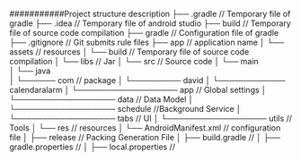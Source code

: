 ###########Project structure description
├── .gradle                                   // Temporary file of gradle
├── .idea							          // Temporary file of android studio
├── build							          // Temporary file of source code compilation
├── gradle							          // Configuration file of gradle
├── .gitignore                                // Git submits rule files
├── app                       		          // application name
│   └── assets                    		      // resources
│   └── build                    		      // Temporary file of source code compilation
│   └── libs                    		      // Jar
│	└── src                     		      // Source code
│		└── main                		
│			└── java            		
│			└────── com                       // package
│			└───────── david
│			└──────────── calendaralarm
│			└────────────────── app           // Global settings 
│			└────────────────── data          // Data Model
│			└────────────────── schedule      //Background Service
│			└────────────────── tabs          // UI
│			└────────────────── utils	      // Tools
│			└── res            		          // resources
│			└── AndroidManifest.xml           // configuration file
│   ├── release                    		      // Packing Generation File
│   ├── build.gradle            		      // 
│   ├── gradle.properties       		      // 
│   ├── local.properties        		      // 